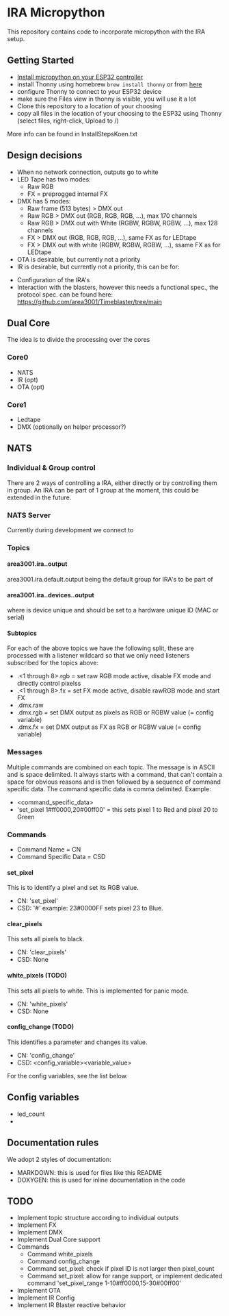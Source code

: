 # IRA Micropython
This repository contains code to incorporate micropython with the IRA setup.

## Getting Started
- [Install micropython on your ESP32 controller](https://docs.micropython.org/en/latest/esp32/tutorial/intro.html)
- install Thonny using homebrew `brew install thonny` or from [here](https://github.com/thonny/thonny/releases)
- configure Thonny to connect to your ESP32 device
- make sure the Files view in thonny is visible, you will use it a lot
- Clone this repository to a location of your choosing
- copy all files in the location of your choosing to the ESP32 using Thonny (select files, right-click, Upload to /)

More info can be found in InstallStepsKoen.txt

## Design decisions
- When no network connection, outputs go to white
- LED Tape has two modes:
  * Raw RGB
  * FX = preprogged internal FX
- DMX has 5 modes:
  * Raw frame (513 bytes) > DMX out
  * Raw RGB > DMX out (RGB, RGB, RGB, ...), max 170 channels
  * Raw RGB > DMX out with White (RGBW, RGBW, RGBW, ...), max 128 channels
  * FX > DMX out (RGB, RGB, RGB, ...), same FX as for LEDtape
  * FX > DMX out with white (RGBW, RGBW, RGBW, ...), ssame FX as for LEDtape
 - OTA is desirable, but currently not a priority
 - IR is desirable, but currently not a priority, this can be for:
  * Configuration of the IRA's
  * Interaction with the blasters, however this needs a functional spec., the protocol spec. can be found here: https://github.com/area3001/Timeblaster/tree/main

## Dual Core
The idea is to divide the processing over the cores

### Core0
- NATS
- IR (opt)
- OTA (opt)

### Core1
- Ledtape
- DMX (optionally on helper processor?)

## NATS
### Individual & Group control
There are 2 ways of controlling a IRA, either directly or by controlling them in group.
An IRA can be part of 1 group at the moment, this could be extended in the future.

### NATS Server
Currently during development we connect to 

### Topics
#### area3001.ira.<group>.output
area3001.ira.default.output being the default group for IRA's to be part of

#### area3001.ira.<group>.devices.<id>.output
where <id> is device unique and should be set to a hardware unique ID (MAC or serial)

#### Subtopics
For each of the above topics we have the following split, these are processed with a listener wildcard so that we only need listeners subscribed for the topics above:
- <topic>.<1 through 8>.rgb = set raw RGB mode active, disable FX mode and directly control pixelss
- <topic>.<1 through 8>.fx = set FX mode active, disable rawRGB mode and start FX
- <topic>.dmx.raw
- <topic>.dmx.rgb = set DMX output as pixels as RGB or RGBW value (= config variable)
- <topic>.dmx.fx = set DMX output as FX as RGB or RGBW value (= config variable)

### Messages
Multiple commands are combined on each topic.
The message is in ASCII and is space delimited.
It always starts with a command, that can't contain a space for obvious reasons and is then followed by a sequence of command specific data. The command specific data is comma delimited. Example:
- <command><space><command_specific_data>
- 'set_pixel 1#ff0000,20#00ff00' = this sets pixel 1 to Red and pixel 20 to Green

### Commands
- Command Name = CN
- Command Specific Data = CSD
  
#### set_pixel
This is to identify a pixel and set its RGB value.

- CN: 'set_pixel'
- CSD: '<pixel ID>#<Hex RGB value>' example: 23#0000FF sets pixel 23 to Blue.

#### clear_pixels
This sets all pixels to black.

- CN: 'clear_pixels'
- CSD: None

#### white_pixels (TODO)
This sets all pixels to white. This is implemented for panic mode.

- CN: 'white_pixels'
- CSD: None

#### config_change (TODO)
This identifies a parameter and changes its value.

- CN: 'config_change'
- CSD: <config_variable><comma><variable_value>

For the config variables, see the list below.

## Config variables
- led_count
- 
  
## Documentation rules
We adopt 2 styles of documentation:
- MARKDOWN: this is used for files like this README
- DOXYGEN: this is used for inline documentation in the code

## TODO
- Implement topic structure according to individual outputs
- Implement FX
- Implement DMX
- Implement Dual Core support
- Commands  
  * Command white_pixels
  * Command config_change
  * Command set_pixel: check if pixel ID is not larger then pixel_count
  * Command set_pixel: allow for range support, or implement dedicated command 'set_pixel_range 1-10#ff0000,15-30#00ff00'
- Implement OTA
- Implement IR Config
- Implement IR Blaster reactive behavior   
